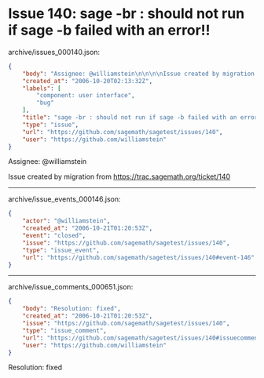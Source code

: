 # Issue 140: sage -br : should not run if sage -b failed with an error!!

archive/issues_000140.json:
```json
{
    "body": "Assignee: @williamstein\n\n\n\nIssue created by migration from https://trac.sagemath.org/ticket/140\n\n",
    "created_at": "2006-10-20T02:13:32Z",
    "labels": [
        "component: user interface",
        "bug"
    ],
    "title": "sage -br : should not run if sage -b failed with an error!!",
    "type": "issue",
    "url": "https://github.com/sagemath/sagetest/issues/140",
    "user": "https://github.com/williamstein"
}
```
Assignee: @williamstein



Issue created by migration from https://trac.sagemath.org/ticket/140





---

archive/issue_events_000146.json:
```json
{
    "actor": "@williamstein",
    "created_at": "2006-10-21T01:20:53Z",
    "event": "closed",
    "issue": "https://github.com/sagemath/sagetest/issues/140",
    "type": "issue_event",
    "url": "https://github.com/sagemath/sagetest/issues/140#event-146"
}
```



---

archive/issue_comments_000651.json:
```json
{
    "body": "Resolution: fixed",
    "created_at": "2006-10-21T01:20:53Z",
    "issue": "https://github.com/sagemath/sagetest/issues/140",
    "type": "issue_comment",
    "url": "https://github.com/sagemath/sagetest/issues/140#issuecomment-651",
    "user": "https://github.com/williamstein"
}
```

Resolution: fixed
